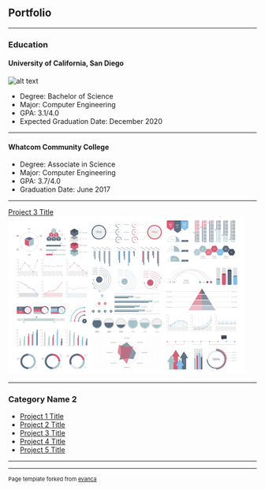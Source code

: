 ## Portfolio

---

### Education

#### University of California, San Diego

![alt text](https://www.nicepng.com/png/detail/63-634175_ucsd-triton-logo-png.png)

- Degree: Bachelor of Science
- Major: Computer Engineering
- GPA: 3.1/4.0
- Expected Graduation Date: December 2020

---

#### Whatcom Community College

- Degree: Associate in Science
- Major: Computer Engineering
- GPA: 3.7/4.0
- Graduation Date: June 2017

---

[Project 3 Title](http://example.com/)
<img src="images/dummy_thumbnail.jpg?raw=true"/>

---

### Category Name 2

- [Project 1 Title](http://example.com/)
- [Project 2 Title](http://example.com/)
- [Project 3 Title](http://example.com/)
- [Project 4 Title](http://example.com/)
- [Project 5 Title](http://example.com/)

---

---

<p style="font-size:11px">Page template forked from <a href="https://github.com/evanca/quick-portfolio">evanca</a></p>
<!-- Remove above link if you don't want to attibute -->
